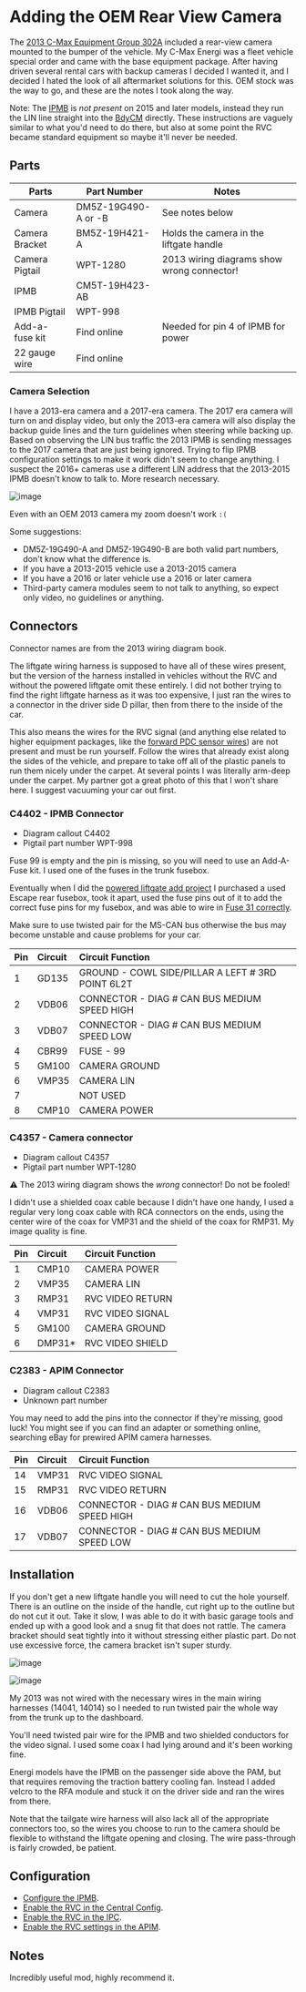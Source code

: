 # Adding the OEM Rear View Camera

The [2013 C-Max Equipment Group 302A](/docs/ford/marketing/2013-cmax-brochure.pdf) included a rear-view camera mounted to the bumper of the vehicle. My C-Max Energi was a fleet vehicle special order and came with the base equipment package. After having driven several rental cars with backup cameras I decided I wanted it, and I decided I hated the look of all aftermarket solutions for this. OEM stock was the way to go, and these are the notes I took along the way.

Note: The [IPMB](/systems/modules/IPMB.md) is _not present_ on 2015 and later models, instead they run the LIN line straight into the [BdyCM](/systems/modules/BdyCM.md) directly. These instructions are vaguely similar to what you'd need to do there, but also at some point the RVC became standard equipment so maybe it'll never be needed.

## Parts

| Parts          | Part Number         | Notes                                      |
| -------------- | ------------------- | ------------------------------------------ |
| Camera         | DM5Z-19G490-A or -B | See notes below                            |
| Camera Bracket | BM5Z-19H421-A       | Holds the camera in the liftgate handle    |
| Camera Pigtail | WPT-1280            | 2013 wiring diagrams show wrong connector! |
| IPMB           | CM5T-19H423-AB      |                                            |
| IPMB Pigtail   | WPT-998             |                                            |
| Add-a-fuse kit | Find online         | Needed for pin 4 of IPMB for power         |
| 22 gauge wire  | Find online         |                                            |

### Camera Selection

I have a 2013-era camera and a 2017-era camera. The 2017 era camera will turn on and display video, but only the 2013-era camera will also display the backup guide lines and the turn guidelines when steering while backing up. Based on observing the LIN bus traffic the 2013 IPMB is sending messages to the 2017 camera that are just being ignored. Trying to flip IPMB configuration settings to make it work didn't seem to change anything. I suspect the 2016+ cameras use a different LIN address that the 2013-2015 IPMB doesn't know to talk to. More research necessary.

![image](https://github.com/Cellivar/ford-c-max/assets/1441553/0a4799bd-3cdf-46fd-853a-3f928a83af5e)

Even with an OEM 2013 camera my zoom doesn't work `:(`

Some suggestions:

* DM5Z-19G490-A and DM5Z-19G490-B are both valid part numbers, don't know what the difference is.
* If you have a 2013-2015 vehicle use a 2013-2015 camera
* If you have a 2016 or later vehicle use a 2016 or later camera
* Third-party camera modules seem to not talk to anything, so expect only video, no guidelines or anything.

## Connectors

Connector names are from the 2013 wiring diagram book.

The liftgate wiring harness is supposed to have all of these wires present, but the version of the harness installed in vehicles without the RVC and without the powered liftgate omit these entirely. I did not bother trying to find the right liftgate harness as it was too expensive, I just ran the wires to a connector in the driver side D pillar, then from there to the inside of the car.

This also means the wires for the RVC signal (and anything else related to higher equipment packages, like the [forward PDC sensor wires](./add_parallel_park.md)) are not present and must be run yourself. Follow the wires that already exist along the sides of the vehicle, and prepare to take off all of the plastic panels to run them nicely under the carpet. At several points I was literally arm-deep under the carpet. My partner got a great photo of this that I won't share here. I suggest vacuuming your car out first.

### C4402 - IPMB Connector

* Diagram callout C4402
* Pigtail part number WPT-998

Fuse 99 is empty and the pin is missing, so you will need to use an Add-A-Fuse kit. I used one of the fuses in the trunk fusebox.

Eventually when I did the [powered liftgate add project](./add_powered_liftgate.md) I purchased a used Escape rear fusebox, took it apart, used the fuse pins out of it to add the correct fuse pins for my fusebox, and was able to wire in [Fuse 31 correctly](/systems/electrical/fuses.md).

Make sure to use twisted pair for the MS-CAN bus otherwise the bus may become unstable and cause problems for your car.

| Pin | Circuit | Circuit Function                                  |
| :-- | :------ | :------------------------------------------------ |
| 1   | GD135   | GROUND - COWL SIDE/PILLAR A LEFT # 3RD POINT 6L2T |
| 2   | VDB06   | CONNECTOR - DIAG # CAN BUS MEDIUM SPEED HIGH      |
| 3   | VDB07   | CONNECTOR - DIAG # CAN BUS MEDIUM SPEED LOW       |
| 4   | CBR99   | FUSE - 99                                         |
| 5   | GM100   | CAMERA GROUND                                     |
| 6   | VMP35   | CAMERA LIN                                        |
| 7   |         | NOT USED                                          |
| 8   | CMP10   | CAMERA POWER                                      |

### C4357 - Camera connector

* Diagram callout C4357
* Pigtail part number WPT-1280

⚠️ The 2013 wiring diagram shows the _wrong_ connector! Do not be fooled!

I didn't use a shielded coax cable because I didn't have one handy, I used a regular very long coax cable with RCA connectors on the ends, using the center wire of the coax for VMP31 and the shield of the coax for RMP31. My image quality is fine.

| Pin | Circuit | Circuit Function |
| :-- | :------ | :--------------- |
| 1   | CMP10   | CAMERA POWER     |
| 2   | VMP35   | CAMERA LIN       |
| 3   | RMP31   | RVC VIDEO RETURN |
| 4   | VMP31   | RVC VIDEO SIGNAL |
| 5   | GM100   | CAMERA GROUND    |
| 6   | DMP31*  | RVC VIDEO SHIELD |

### C2383 - APIM Connector

* Diagram callout C2383
* Unknown part number

You may need to add the pins into the connector if they're missing, good luck! You might see if you can find an adapter or something online, searching eBay for prewired APIM camera harnesses.

| Pin | Circuit | Circuit Function                             |
| :-- | :------ | :------------------------------------------- |
| 14  | VMP31   | RVC VIDEO SIGNAL                             |
| 15  | RMP31   | RVC VIDEO RETURN                             |
| 16  | VDB06   | CONNECTOR - DIAG # CAN BUS MEDIUM SPEED HIGH |
| 17  | VDB07   | CONNECTOR - DIAG # CAN BUS MEDIUM SPEED LOW  |

## Installation

If you don't get a new liftgate handle you will need to cut the hole yourself. There is an outline on the inside of the handle, cut right up to the outline but do not cut it out. Take it slow, I was able to do it with basic garage tools and ended up with a good look and a snug fit that does not rattle. The camera bracket should seat tightly into it without stressing either plastic part. Do not use excessive force, the camera bracket isn't super sturdy.

![image](https://github.com/Cellivar/ford-c-max/assets/1441553/d1a4ba09-7298-427f-a70d-75dee26ca9ed)

![image](https://github.com/Cellivar/ford-c-max/assets/1441553/c736c1a5-f37f-4c0e-914d-947f5f434177)

My 2013 was not wired with the necessary wires in the main wiring harnesses (14041, 14014) so I needed to run twisted pair the whole way from the trunk up to the dashboard.

You'll need twisted pair wire for the IPMB and two shielded conductors for the video signal. I used some coax I had lying around and it's been working fine.

Energi models have the IPMB on the passenger side above the PAM, but that requires removing the traction battery cooling fan. Instead I added velcro to the RFA module and stuck it on the driver side and ran the wires from there.

Note that the tailgate wire harness will also lack all of the appropriate connectors too, so the wires you choose to run to the camera should be flexible to withstand the liftgate opening and closing. The wire pass-through is fairly crowded, be patient.

## Configuration

* [Configure the IPMB](/systems/modules/IPMB.md).
* [Enable the RVC in the Central Config](/systems/modules/ford_central_config.md).
* [Enable the RVC in the IPC](/systems/modules/IPC.md).
* [Enable the RVC settings in the APIM](/systems/modules/APIM.md).

## Notes

Incredibly useful mod, highly recommend it.
